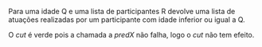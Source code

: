 Para uma idade Q e uma lista de participantes R devolve uma lista de atuações realizadas por um participante com idade inferior ou igual a Q.

O *cut* é verde pois a chamada a *predX* não falha, logo o *cut* não tem efeito.